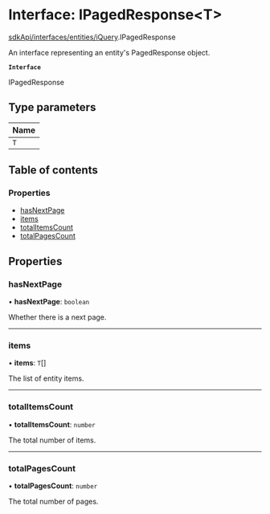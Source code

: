 # Interface: IPagedResponse<T\>

[sdkApi/interfaces/entities/iQuery](../modules/sdkApi_interfaces_entities_iQuery.md).IPagedResponse

An interface representing an entity's PagedResponse object.

**`Interface`**

IPagedResponse

## Type parameters

| Name |
| :------ |
| `T` |

## Table of contents

### Properties

- [hasNextPage](sdkApi_interfaces_entities_iQuery.IPagedResponse.md#hasnextpage)
- [items](sdkApi_interfaces_entities_iQuery.IPagedResponse.md#items)
- [totalItemsCount](sdkApi_interfaces_entities_iQuery.IPagedResponse.md#totalitemscount)
- [totalPagesCount](sdkApi_interfaces_entities_iQuery.IPagedResponse.md#totalpagescount)

## Properties

### hasNextPage

• **hasNextPage**: `boolean`

Whether there is a next page.

___

### items

• **items**: `T`[]

The list of entity items.

___

### totalItemsCount

• **totalItemsCount**: `number`

The total number of items.

___

### totalPagesCount

• **totalPagesCount**: `number`

The total number of pages.
